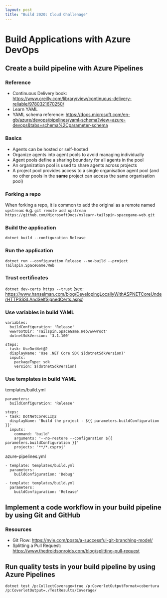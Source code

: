 ```yaml
---
layout: post
title: "Build 2020: Cloud Challenage"
---
```

# Build Applications with Azure DevOps

## Create a build pipeline with Azure Pipelines

### Reference

* Continuous Delivery book: https://www.oreilly.com/library/view/continuous-delivery-reliable/9780321670250/
* Learn YAML
* YAML schema reference: https://docs.microsoft.com/en-gb/azure/devops/pipelines/yaml-schema?view=azure-devops&tabs=schema%2Cparameter-schema

### Basics

* Agents can be hosted or self-hosted
* Organize agents into agent pools to avoid managing individually
* Agent pools define a sharing boundary for all agents in the pool
* An organization pool is used to share agents across projects
* A project pool provides access to a single organisation agent pool (and no other pools in the **same** project can access the same organisation pool)

### Forking a repo

When forking a repo, it is common to add the original as a remote named `upstream`: e.g. `git remote add upstream https://github.com/MicrosoftDocs/mslearn-tailspin-spacegame-web.git`

### Build the application

`dotnet build --configuration Release`

### Run the application

`dotnet run --configuration Release --no-build --project Tailspin.SpaceGame.Web`

### Trust certificates

`dotnet dev-certs https --trust` (see: https://www.hanselman.com/blog/DevelopingLocallyWithASPNETCoreUnderHTTPSSSLAndSelfSignedCerts.aspx)

### Use variables in build YAML

```
variables:
  buildConfiguration: 'Release'
  wwwrootDir: 'Tailspin.SpaceGame.Web/wwwroot'
  dotnetSdkVersion: '3.1.100'

steps:
- task: UseDotNet@2
  displayName: 'Use .NET Core SDK $(dotnetSdkVersion)'
  inputs:
    packageType: sdk
    version: $(dotnetSdkVersion)
```

### Use templates in build YAML

templates/build.yml
```
parameters:
  buildConfiguration: 'Release'

steps:
- task: DotNetCoreCLI@2
  displayName: 'Build the project - ${{ parameters.buildConfiguration }}'
  inputs:
    command: 'build'
    arguments: '--no-restore --configuration ${{ parameters.buildConfiguration }}'
    projects: '**/*.csproj'
```

azure-pipelines.yml
```
- template: templates/build.yml
  parameters:
    buildConfiguration: 'Debug'

- template: templates/build.yml
  parameters:
    buildConfiguration: 'Release'
```

## Implement a code workflow in your build pipeline by using Git and GitHub

### Resources

* Git Flow: https://nvie.com/posts/a-successful-git-branching-model/
* Splitting a Pull Request: https://www.thedroidsonroids.com/blog/splitting-pull-request

## Run quality tests in your build pipeline by using Azure Pipelines

`dotnet test /p:CollectCoverage=true /p:CoverletOutputFormat=cobertura /p:CoverletOutput=./TestResults/Coverage/`

## 
